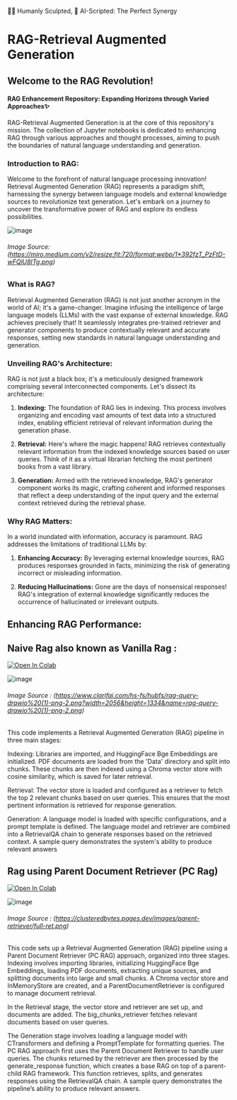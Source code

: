 👨‍💻 Humanly Sculpted, 🤖 AI-Scripted: The Perfect Synergy
### 

# RAG-Retrieval Augmented Generation
## Welcome to the RAG Revolution!


#### RAG Enhancement Repository: Expanding Horizons through Varied Approaches✨
RAG-Retrieval Augmented Generation is at the core of this repository's mission. The collection of Jupyter notebooks is dedicated to enhancing RAG through various approaches and thought processes, aiming to push the boundaries of natural language understanding and generation. 

### Introduction to RAG:

Welcome to the forefront of natural language processing innovation! Retrieval Augmented Generation (RAG) represents a paradigm shift, harnessing the synergy between language models and external knowledge sources to revolutionize text generation. Let's embark on a journey to uncover the transformative power of RAG and explore its endless possibilities.


![image](https://github.com/user-attachments/assets/b8c08eff-888c-458f-a6de-8983d52696d5)

###### Image Source: (https://miro.medium.com/v2/resize:fit:720/format:webp/1*392fzT_PzFtD-wFQlU8ITg.png)

### What is RAG?

Retrieval Augmented Generation (RAG) is not just another acronym in the world of AI; it's a game-changer. Imagine infusing the intelligence of large language models (LLMs) with the vast expanse of external knowledge. RAG achieves precisely that! It seamlessly integrates pre-trained retriever and generator components to produce contextually relevant and accurate responses, setting new standards in natural language understanding and generation.

### Unveiling RAG's Architecture:

RAG is not just a black box; it's a meticulously designed framework comprising several interconnected components. Let's dissect its architecture:

1. **Indexing:** The foundation of RAG lies in indexing. This process involves organizing and encoding vast amounts of text data into a structured index, enabling efficient retrieval of relevant information during the generation phase.


2. **Retrieval:** Here's where the magic happens! RAG retrieves contextually relevant information from the indexed knowledge sources based on user queries. Think of it as a virtual librarian fetching the most pertinent books from a vast library.


3. **Generation:** Armed with the retrieved knowledge, RAG's generator component works its magic, crafting coherent and informed responses that reflect a deep understanding of the input query and the external context retrieved during the retrieval phase.


### Why RAG Matters:
In a world inundated with information, accuracy is paramount. RAG addresses the limitations of traditional LLMs by:

1. **Enhancing Accuracy:** By leveraging external knowledge sources, RAG produces responses grounded in facts, minimizing the risk of generating incorrect or misleading information.

2. **Reducing Hallucinations:** Gone are the days of nonsensical responses! RAG's integration of external knowledge significantly reduces the occurrence of hallucinated or irrelevant outputs.

## Enhancing RAG Performance: 

##  Naive Rag also known as Vanilla Rag : 

[![Open In Colab](https://colab.research.google.com/assets/colab-badge.svg)](linktobementionedhere)

![image](https://github.com/user-attachments/assets/4db4db94-795e-4657-9f07-0c7d6b2f4fac)

###### Image Source : (https://www.clarifai.com/hs-fs/hubfs/rag-query-drawio%20(1)-png-2.png?width=2056&height=1334&name=rag-query-drawio%20(1)-png-2.png)

This code implements a Retrieval Augmented Generation (RAG) pipeline in three main stages:

Indexing: Libraries are imported, and HuggingFace Bge Embeddings are initialized. PDF documents are loaded from the 'Data' directory and split into chunks. These chunks are then indexed using a Chroma vector store with cosine similarity, which is saved for later retrieval.

Retrieval: The vector store is loaded and configured as a retriever to fetch the top 2 relevant chunks based on user queries. This ensures that the most pertinent information is retrieved for response generation.

Generation: A language model is loaded with specific configurations, and a prompt template is defined. The language model and retriever are combined into a RetrievalQA chain to generate responses based on the retrieved context. A sample query demonstrates the system's ability to produce relevant answers

## Rag using Parent Document Retriever (PC Rag)
[![Open In Colab](https://colab.research.google.com/assets/colab-badge.svg)](linktobementionedhere)

![image](https://github.com/user-attachments/assets/248aaf33-8dcd-4000-a6b6-fe1614a57d0e)

###### Image Source : (https://clusteredbytes.pages.dev/images/parent-retriever/full-ret.png)


This code sets up a Retrieval Augmented Generation (RAG) pipeline using a Parent Document Retriever (PC RAG) approach, organized into three stages. Indexing involves importing libraries, initializing HuggingFace Bge Embeddings, loading PDF documents, extracting unique sources, and splitting documents into large and small chunks. A Chroma vector store and InMemoryStore are created, and a ParentDocumentRetriever is configured to manage document retrieval.

In the Retrieval stage, the vector store and retriever are set up, and documents are added. The big_chunks_retriever fetches relevant documents based on user queries.

The Generation stage involves loading a language model with CTransformers and defining a PromptTemplate for formatting queries. The PC RAG approach first uses the Parent Document Retriever to handle user queries. The chunks returned by the retriever are then processed by the generate_response function, which creates a base RAG on top of a parent-child RAG framework. This function retrieves, splits, and generates responses using the RetrievalQA chain. A sample query demonstrates the pipeline’s ability to produce relevant answers.

